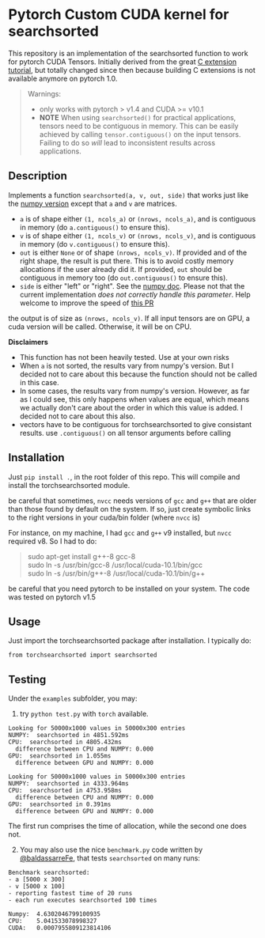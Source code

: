 # Pytorch Custom CUDA kernel for searchsorted

This repository is an implementation of the searchsorted function to work for pytorch CUDA Tensors. Initially derived from the great [C extension tutorial](https://github.com/chrischoy/pytorch-custom-cuda-tutorial), but totally changed since then because building C extensions is not available anymore on pytorch 1.0.


> Warnings:
>  * only works with pytorch > v1.4 and CUDA >= v10.1
>  * **NOTE** When using `searchsorted()` for practical applications, tensors need to be contiguous in memory. This can be easily achieved by calling `tensor.contiguous()` on the input tensors. Failing to do so _will_ lead to inconsistent results across applications.

## Description

Implements a function `searchsorted(a, v, out, side)` that works just like the [numpy version](https://docs.scipy.org/doc/numpy/reference/generated/numpy.searchsorted.html#numpy.searchsorted) except that `a` and `v` are matrices.
* `a` is of shape either `(1, ncols_a)` or `(nrows, ncols_a)`, and is contiguous in memory (do `a.contiguous()` to ensure this).
* `v` is of shape either `(1, ncols_v)` or `(nrows, ncols_v)`, and is contiguous in memory (do `v.contiguous()` to ensure this).
* `out` is either `None` or of shape `(nrows, ncols_v)`. If provided and of the right shape, the result is put there. This is to avoid costly memory allocations if the user already did it. If provided, `out` should be contiguous in memory too (do `out.contiguous()` to ensure this).
* `side` is either "left" or "right". See the [numpy doc](https://docs.scipy.org/doc/numpy/reference/generated/numpy.searchsorted.html#numpy.searchsorted). Please not that the current implementation *does not correctly handle this parameter*. Help welcome to improve the speed of [this PR](https://github.com/aliutkus/torchsearchsorted/pull/7)

the output is of size as `(nrows, ncols_v)`. If all input tensors are on GPU, a cuda version will be called. Otherwise, it will be on CPU.


**Disclaimers**

* This function has not been heavily tested. Use at your own risks
* When `a` is not sorted, the results vary from numpy's version. But I decided not to care about this because the function should not be called in this case.
* In some cases, the results vary from numpy's version. However, as far as I could see, this only happens when values are equal, which means we actually don't care about the order in which this value is added. I decided not to care about this also.
* vectors have to be contiguous for torchsearchsorted to give consistant results. use `.contiguous()` on all tensor arguments before calling


## Installation

Just `pip install .`, in the root folder of this repo. This will compile
and install the torchsearchsorted module.

be careful that sometimes, `nvcc` needs versions of `gcc` and `g++` that are older than those found by default on the system. If so, just create symbolic links to the right versions in your cuda/bin folder (where `nvcc` is)

For instance, on my machine, I had `gcc` and `g++` v9 installed, but `nvcc` required v8.
So I had to do:

> sudo apt-get install g++-8 gcc-8  
> sudo ln -s /usr/bin/gcc-8 /usr/local/cuda-10.1/bin/gcc  
> sudo ln -s /usr/bin/g++-8 /usr/local/cuda-10.1/bin/g++  

be careful that you need pytorch to be installed on your system. The code was tested on pytorch v1.5

## Usage

Just import the torchsearchsorted package after installation. I typically do:

```
from torchsearchsorted import searchsorted
```


## Testing

Under the `examples` subfolder, you may:

1. try `python test.py` with `torch` available.

  ```
Looking for 50000x1000 values in 50000x300 entries
NUMPY:  searchsorted in 4851.592ms
CPU:  searchsorted in 4805.432ms
    difference between CPU and NUMPY: 0.000
GPU:  searchsorted in 1.055ms
    difference between GPU and NUMPY: 0.000

Looking for 50000x1000 values in 50000x300 entries
NUMPY:  searchsorted in 4333.964ms
CPU:  searchsorted in 4753.958ms
    difference between CPU and NUMPY: 0.000
GPU:  searchsorted in 0.391ms
    difference between GPU and NUMPY: 0.000
  ```
  The first run comprises the time of allocation, while the second one does not.

2. You may also use the nice `benchmark.py` code written by [@baldassarreFe](https://github.com/baldassarreFe), that tests `searchsorted` on many runs:

  ```
Benchmark searchsorted:
- a [5000 x 300]
- v [5000 x 100]
- reporting fastest time of 20 runs
- each run executes searchsorted 100 times

Numpy: 	4.6302046799100935
CPU: 	5.041533078998327
CUDA: 	0.0007955809123814106
  ```
